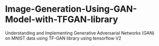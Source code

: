 # Image-Generation-Using-GAN-Model-with-TFGAN-library
Understanding and Implementing Generative Adversarial Networks (GAN) on MNIST data using TF-GAN library using tensorflow V2
